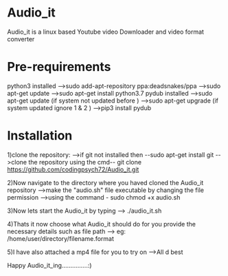 # Audio_it
Audio_it is a linux based Youtube video Downloader and video format converter 

# Pre-requirements
python3 installed
-->sudo add-apt-repository ppa:deadsnakes/ppa
-->sudo apt-get update
-->sudo apt-get install python3.7
pydub installed
-->sudo apt-get update (if system not updated before )
-->sudo apt-get upgrade (if system updated ignore 1 & 2 )
-->pip3 install pydub

# Installation
1)clone the repository:
-->if git not installed then --sudo apt-get install git
-->clone the repository using the cmd-- git clone https://github.com/codingpsych72/Audio_it.git

2)Now navigate to the directory where you haved cloned the Audio_it repository
-->make the "audio.sh" file executable by changing the file permission 
-->using the command - sudo chmod +x audio.sh

3)Now lets start the Audio_it by typing
--> ./audio_it.sh

4)Thats it now choose what Audio_it should do for you provide the necessary details such as file path
--> eg: /home/user/directory/filename.format

5)I have also attached a mp4 file for you to try on 
-->All d best

Happy Audio_it_ing...............:)


